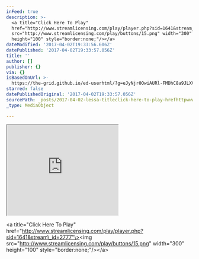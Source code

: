 ```yaml
---
inFeed: true
description: >-
  <a title="Click Here To Play"
  href="http://www.streamlicensing.com/play/player.php?sid=1641&stream_id=2777"><img
  src="http://www.streamlicensing.com/play/buttons/15.png" width="300"
  height="100" style="border:none;"/></a>
dateModified: '2017-04-02T19:33:56.606Z'
datePublished: '2017-04-02T19:33:57.056Z'
title: ''
author: []
publisher: {}
via: {}
isBasedOnUrl: >-
  https://the-grid.github.io/ed-userhtml/?g=eJyNjr0OwiAURl-FMDhC8a9JLXVwcXRwN7S9ArEFAteQvr1UX8DlS05y8uW0iqDFCSS9THZ4kStEIHdPbpNaKDERnpIaxNBwnnNmCSOouZjgknWaDX7moajfgciCCedkRymOe7H5yY-C27quadfaWZMUh_8e-zeid4mLAwtOU5LtiEbSXVWVLrDaoKRihYTL2t_7OEJsnHdworxrueo-QuVLUQ
starred: false
datePublishedOriginal: '2017-04-02T19:33:57.056Z'
sourcePath: _posts/2017-04-02-lessa-titleclick-here-to-play-hrefhttpwwwstreamlicensi.md
_type: MediaObject

---
```

<iframe src="https://the-grid.github.io/ed-userhtml/?g=eJyNjr0OwiAURl-FMDhC8a9JLXVwcXRwN7S9ArEFAteQvr1UX8DlS05y8uW0iqDFCSS9THZ4kStEIHdPbpNaKDERnpIaxNBwnnNmCSOouZjgknWaDX7moajfgciCCedkRymOe7H5yY-C27quadfaWZMUh_8e-zeid4mLAwtOU5LtiEbSXVWVLrDaoKRihYTL2t_7OEJsnHdworxrueo-QuVLUQ" height="244" style=""></iframe>

<a title="Click Here To Play" href="http://www.streamlicensing.com/play/player.php?sid=1641&stream\_id=2777"\><img src="http://www.streamlicensing.com/play/buttons/15.png" width="300" height="100" style="border:none;"/\></a\>